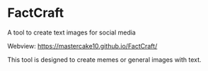 # FactCraft
A tool to create text images for social media

Webview: https://mastercake10.github.io/FactCraft/

This tool is designed to create memes or general images with text.

